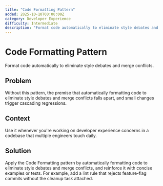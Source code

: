 ```yaml
---
title: "Code Formatting Pattern"
added: 2025-10-10T00:00:00Z
category: Developer Experience
difficulty: Intermediate
description: "Format code automatically to eliminate style debates and merge conflicts."
---
```

# Code Formatting Pattern

Format code automatically to eliminate style debates and merge conflicts.

## Problem

Without this pattern, the premise that automatically formatting code to eliminate style debates and merge conflicts falls apart, and small changes trigger cascading regressions.

## Context

Use it whenever you're working on developer experience concerns in a codebase that multiple engineers touch daily.

## Solution

Apply the Code Formatting pattern by automatically formatting code to eliminate style debates and merge conflicts, and reinforce it with concise examples or tests. For example, add a lint rule that rejects feature-flag commits without the cleanup task attached.
